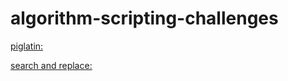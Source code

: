 # algorithm-scripting-challenges


[piglatin:]( https://learn.freecodecamp.org/javascript-algorithms-and-data-structures/intermediate-algorithm-scripting/pig-latin)

[search and replace:](https://learn.freecodecamp.org/javascript-algorithms-and-data-structures/intermediate-algorithm-scripting/dna-pairing)

